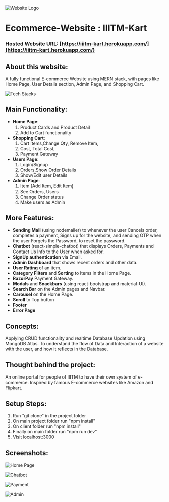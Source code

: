 ![Website Logo](https://drive.google.com/uc?export=view&id=1HP5dHzuDV0AuERFG3yab1Vneudp7nRHI)
# Ecommerce-Website : IIITM-Kart  

### Hosted Website URL: [https://iiitm-kart.herokuapp.com/](https://iiitm-kart.herokuapp.com/)
## About this website: 
A fully functional E-commerce Website using MERN stack, with pages like Home Page, User Details section, Admin Page, and Shopping Cart.

![Tech Stacks](https://drive.google.com/uc?export=view&id=1pnZtK2X8E0aUOgwGSKjKUSPiOoKfqOlZ)

## Main Functionality: 
* **Home Page**: 
  1. Product Cards and Product Detail 
  1. Add to Cart functionality
* **Shopping Cart**: 
  1. Cart Items,Change Qty, Remove Item,
  1. Cost, Total Cost, 
  1. Payment Gateway
* **Users Page**:
  1. Login/Signup
  1. Orders,Show Order Details
  1. Show/Edit user Details
* **Admin Page**:
  1. Item (Add Item, Edit Item)
  1. See Orders, Users
  1. Change Order status
  1. Make users as Admin
  
## More Features:
* **Sending Mail** (using nodemailer) to whenever the user Cancels order, completes a payment, Signs up for the website, and sending OTP when the user Forgets the Password, to reset the password.
* **Chatbot** (react-simple-chatbot) that displays Orders, Payments and Contact Us Info to the User when asked for.
* **SignUp authentication** via Email.
* **Admin Dashboard** that shows recent orders and other data.
* **User Rating** of an item.
* **Category Filters** and **Sorting** to Items in the Home Page.
* **RazorPay** Payment Gateway.
* **Modals** and **Snackbars** (using react-bootstrap and material-UI).
* **Search Bar** on the Admin pages and Navbar.
* **Carousel** on the Home Page.
* **Scroll** to Top button
* **Footer**
* **Error Page**

## Concepts:
Applying CRUD functionality and realtime Database Updation using MongoDB Atlas. To understand the flow of Data and Interaction of a website with the user, and how it reflects in the Database.

## Thought behind the project:
An online portal for people of IIITM to have their own system of e-commerce. Inspired by famous E-commerce websites like Amazon and Flipkart. 

## Setup Steps: 
1. Run "git clone" in the project folder
1. On main project folder run "npm install"
1. On client folder run "npm install"
1. Finally on main folder run "npm run dev"
1. Visit localhost:3000 

## Screenshots:
![Home Page](https://drive.google.com/uc?export=view&id=154ytB_mmaQKcE_WdZ_muJBN4zKQrDL-_)

![Chatbot](https://drive.google.com/uc?export=view&id=1-PrXGQtMHxhgXvAY1Hc1264kbo1gIo2J)

![Payment](https://drive.google.com/uc?export=view&id=1Qc5WMpFq8976ln4OpBYeo3jNt68k1Ebv)

![Admin](https://drive.google.com/uc?export=view&id=1YMxXgsO4A_K5FP-DBHHY8QXqWY0kWBuF)
